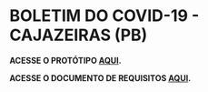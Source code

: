 # BOLETIM DO COVID-19 - CAJAZEIRAS (PB)

**ACESSE O PROTÓTIPO [AQUI](https://www.figma.com/proto/JTtBP9yfsndj9No95oSRQy/MONITOR-COVID?node-id=332%3A78&scaling=scale-down).**

**ACESSE O DOCUMENTO DE REQUISITOS [AQUI](https://github.com/kessiac/dweb/files/5409284/DOCUMENTO.DE.REQUISITOS.pdf).**
